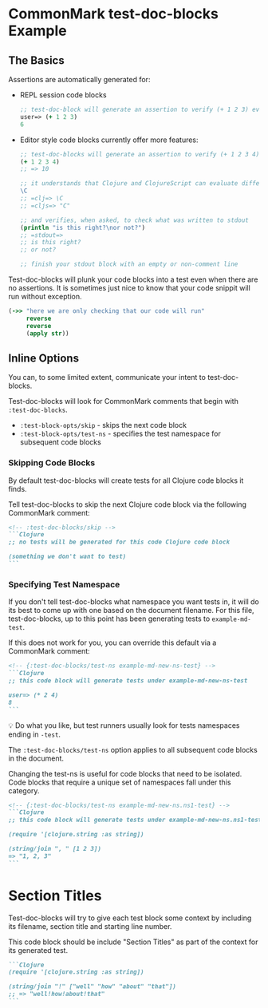 CommonMark test-doc-blocks Example
==========

The Basics
--

Assertions are automatically generated for:

- REPL session code blocks

    ```Clojure
    ;; test-doc-block will generate an assertion to verify (+ 1 2 3) evaluates to the expected 6
    user=> (+ 1 2 3)
    6
    ``` 
- Editor style code blocks currently offer more features:

   ```Clojure
   ;; test-doc-blocks will generate an assertion to verify (+ 1 2 3 4) evaluates to the expected 10
   (+ 1 2 3 4)
   ;; => 10

   ;; it understands that Clojure and ClojureScript can evaluate differently
   \C
   ;; =clj=> \C
   ;; =cljs=> "C"

   ;; and verifies, when asked, to check what was written to stdout
   (println "is this right?\nor not?")
   ;; =stdout=>
   ;; is this right?
   ;; or not?
   
   ;; finish your stdout block with an empty or non-comment line
   ```

Test-doc-blocks will plunk your code blocks into a test even when there are no assertions.
It is sometimes just nice to know that your code snippit will run without exception.

```clojure
(->> "here we are only checking that our code will run"
     reverse
     reverse
     (apply str))
```

## Inline Options
You can, to some limited extent, communicate your intent to test-doc-blocks.

Test-doc-blocks will look for CommonMark comments that begin with `:test-doc-blocks`.

- `:test-block-opts/skip` - skips the next code block
- `:test-block-opts/test-ns` - specifies the test namespace for subsequent code blocks

### Skipping Code Blocks

By default test-doc-blocks will create tests for all Clojure code blocks it finds.

Tell test-doc-blocks to skip the next Clojure code block via the following CommonMark comment:

~~~markdown
<!-- :test-doc-blocks/skip -->
```Clojure
;; no tests will be generated for this code Clojure code block

(something we don't want to test)
```
~~~

### Specifying Test Namespace

If you don't tell test-doc-blocks what namespace you want tests in, it will do its best to come up with one based on the document filename.
For this file, test-doc-blocks, up to this point has been generating tests to `example-md-test`.

If this does not work for you, you can override this default via a CommonMark comment:

~~~markdown
<!-- {:test-doc-blocks/test-ns example-md-new-ns-test} -->
```Clojure
;; this code block will generate tests under example-md-new-ns-test

user=> (* 2 4)
8
```
~~~

:bulb: Do what you like, but test runners usually look for tests namespaces ending in `-test`.

The `:test-doc-blocks/test-ns` option applies to all subsequent code blocks in the document.

Changing the test-ns is useful for code blocks that need to be isolated.
Code blocks that require a unique set of namespaces fall under this category.

~~~markdown
<!-- {:test-doc-blocks/test-ns example-md-new-ns.ns1-test} -->
```Clojure
;; this code block will generate tests under example-md-new-ns.ns1-test

(require '[clojure.string :as string])

(string/join ", " [1 2 3])
=> "1, 2, 3"
```
~~~

# Section Titles

Test-doc-blocks will try to give each test block some context by including its filename, section title and starting line number.

This code block should be include "Section Titles" as part of the context for its generated test.

~~~markdown
```Clojure
(require '[clojure.string :as string])

(string/join "!" ["well" "how" "about" "that"])
;; => "well!how!about!that"
```
~~~
